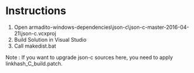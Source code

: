 Instructions 
============

1. Open armadito-windows-dependencies\json-c\json-c-master-2016-04-21\json-c.vcxproj
2. Build Solution in Visual Studio
3. Call makedist.bat

Note : If you want to upgrade json-c sources here, you need to apply linkhash_C_build.patch. 


